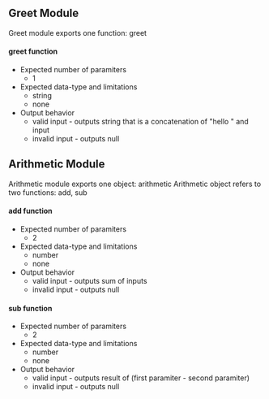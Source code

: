 ## Greet Module
Greet module exports one function: greet
#### greet function
* Expected number of paramiters
  * 1
* Expected data-type and limitations
  * string
  * none
* Output behavior
  * valid input - outputs string that is a concatenation of "hello " and input
  * invalid input - outputs null
## Arithmetic Module
Arithmetic module exports one object: arithmetic
Arithmetic object refers to two functions: add, sub
#### add function
* Expected number of paramiters
  * 2
* Expected data-type and limitations
  * number
  * none
* Output behavior
  * valid input - outputs sum of inputs
  * invalid input - outputs null
#### sub function
* Expected number of paramiters
  * 2
* Expected data-type and limitations
  * number
  * none
* Output behavior
  * valid input - outputs result of (first paramiter - second paramiter)
  * invalid input - outputs null
